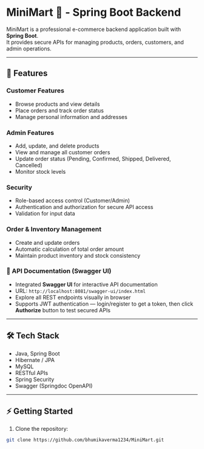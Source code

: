 # MiniMart 🛒 - Spring Boot Backend

MiniMart is a professional e-commerce backend application built with **Spring Boot**.  
It provides secure APIs for managing products, orders, customers, and admin operations.

---

## 🚀 Features

### Customer Features
- Browse products and view details
- Place orders and track order status
- Manage personal information and addresses

### Admin Features
- Add, update, and delete products
- View and manage all customer orders
- Update order status (Pending, Confirmed, Shipped, Delivered, Cancelled)
- Monitor stock levels

### Security
- Role-based access control (Customer/Admin)
- Authentication and authorization for secure API access
- Validation for input data

### Order & Inventory Management
- Create and update orders
- Automatic calculation of total order amount
- Maintain product inventory and stock consistency

### 📖 API Documentation (Swagger UI)
- Integrated **Swagger UI** for interactive API documentation
- URL: `http://localhost:8081/swagger-ui/index.html`
- Explore all REST endpoints visually in browser
- Supports JWT authentication — login/register to get a token, then click **Authorize** button to test secured APIs

---

## 🛠️ Tech Stack
- Java, Spring Boot
- Hibernate / JPA
- MySQL
- RESTful APIs
- Spring Security
- Swagger (Springdoc OpenAPI)

---

## ⚡ Getting Started

1. Clone the repository:
```bash
git clone https://github.com/bhumikaverma1234/MiniMart.git
